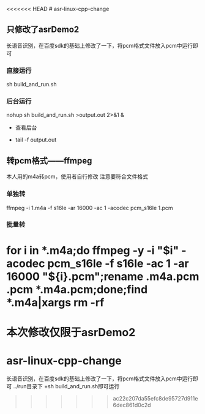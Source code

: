 <<<<<<< HEAD
﻿# asr-linux-cpp-change
## 只修改了asrDemo2
长语音识别，在百度sdk的基础上修改了一下，将pcm格式文件放入pcm中运行即可
### 直接运行
sh build_and_run.sh
### 后台运行
nohup sh build_and_run.sh >output.out 2>&1 &
+ 查看后台
- tail -f output.out

## 转pcm格式——ffmpeg
本人用的m4a转pcm，使用者自行修改
注意要符合文件格式
### 单独转
ffmpeg -i 1.m4a -f s16le -ar 16000 -ac 1 -acodec pcm_s16le 1.pcm
### 批量转
for i in *.m4a;do ffmpeg -y -i "$i" -acodec pcm_s16le  -f s16le  -ac 1 -ar 16000  "${i}.pcm";rename .m4a.pcm .pcm  *.m4a.pcm;done;find *.m4a|xargs rm -rf 
=======
# 本次修改仅限于asrDemo2

# asr-linux-cpp-change
长语音识别，在百度sdk的基础上修改了一下，将pcm格式文件放入pcm中运行即可
../run目录下
+sh build_and_run.sh即可运行
>>>>>>> ac22c207da55efc8de95727d911e6dec861d0c2d
